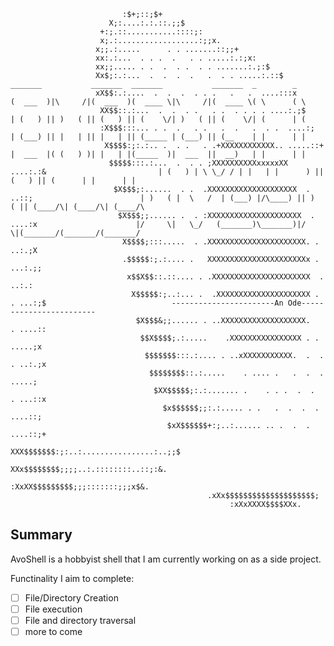                                                                       
                             :$+;::;$+
                          X;:....:.:.::.;;$
                        +:;.::...........::::;:
                        x;.:..................:;;x.
                       x;;.:.....      . . .......::;;+
                       xx:.:...  . . .  .   . . .....:.:;x:
                       xx;;..... . .  .  . .  . . .......:.;:$
                       Xx$;:.:...  .  .  .  .   .  . . .....:.::$                                     _______           _______  _______           _______  _        _    
                       xX$$:.:....  .  .  .  . . .   .   .  ....:::x                                 (  ___  )|\     /|(  ___  )(  ____ \|\     /|(  ____ \( \      ( \     
                        XX$$::.:...  .  .  . .   . .  . . . . ....:.;$                               | (   ) || )   ( || (   ) || (    \/| )   ( || (    \/| (      | (      
                        :X$$$:::... . .  .   . .   .  .   .  . .  ....:;                             | (___) || |   | || |   | || (_____ | (___) || (__    | |      | |      
                         X$$$$:;:.:.. .  . .   . .+XXXXXXXXXXXX.. .....::+                           |  ___  |( (   ) )| |   | |(_____  )|  ___  ||  __)   | |      | |      
                          $$$$$:::.:...  .  . . ;XXXXXXXXXXxxxxxXX  ....:.:&                         | (   ) | \ \_/ / | |   | |      ) || (   ) || (      | |      | |      
                           $X$$$;:......  . .  .XXXXXXXXXXXXXXXXXXXX  . ..::;                        | )   ( |  \   /  | (___) |/\____) || )   ( || (____/\| (____/\| (____/\
                            $X$$$;;...... .  . :XXXXXXXXXXXXXXXXXXXXX  . ....:x                      |/     \|   \_/   (_______)\_______)|/     \|(_______/(_______/(_______/
                             X$$$$;:::.....  . .XXXXXXXXXXXXXXXXXXXXXX. . ..:.;X
                             .$$$$$:;.:.... .   XXXXXXXXXXXXXXXXXXXXXXx . ...:.;;
                              x$$X$$::.::.... . .XXXXXXXXXXXXXXXXXXXXXX  .  ..:.:
                               X$$$$$:;..:... .  .XXXXXXXXXXXXXXXXXXXXX . . ...:;$                            -----------------------An Ode------------------------
                                $X$$$&;;...... . ..XXXXXXXXXXXXXXXXXXX.   . ....::
                                 $$X$$$$;.:.....    .XXXXXXXXXXXXXXXX . .   .....;x
                                  $$$$$$$:::.:.... . ..xXXXXXXXXXXX.  .  . . ..:.;x
                                   $$$$$$$$::.:.....    . .... .   .  .  .  .....;
                                    $XX$$$$$;:.:....... .    . . .  .  .  . ...::x
                                      $x$$$$$$;;:.:..... . .   .  .  .  . ....::;
                                       $xX$$$$$$+:;..:...... .. .  .  . ....::;+
                                         XXX$$$$$$$:;:..:................:..;;$
                                           XXx$$$$$$$$;;;;..:.::::::::..::;:&.
                                             :XxXX$$$$$$$$$;;;:::::::;;;x$&.
                                                .xXx$$$$$$$$$$$$$$$$$$$$;
                                                     :xXxXXXX$$$$XXx.




## Summary

AvoShell is a hobbyist shell that I am currently working on as a side project.

Functinality I aim to complete:

- [ ] File/Directory Creation
- [ ] File execution
- [ ] File and directory traversal
- [ ]  more to come
